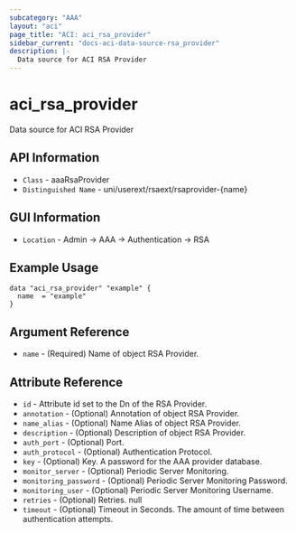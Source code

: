 ```yaml
---
subcategory: "AAA"
layout: "aci"
page_title: "ACI: aci_rsa_provider"
sidebar_current: "docs-aci-data-source-rsa_provider"
description: |-
  Data source for ACI RSA Provider
---
```


# aci_rsa_provider #

Data source for ACI RSA Provider


## API Information ##

* `Class` - aaaRsaProvider
* `Distinguished Name` - uni/userext/rsaext/rsaprovider-{name}

## GUI Information ##

* `Location` - Admin -> AAA -> Authentication -> RSA 



## Example Usage ##

```hcl
data "aci_rsa_provider" "example" {
  name  = "example"
}
```

## Argument Reference ##

* `name` - (Required) Name of object RSA Provider.

## Attribute Reference ##
* `id` - Attribute id set to the Dn of the RSA Provider.
* `annotation` - (Optional) Annotation of object RSA Provider.
* `name_alias` - (Optional) Name Alias of object RSA Provider.
* `description` - (Optional) Description of object RSA Provider.
* `auth_port` - (Optional) Port. 
* `auth_protocol` - (Optional) Authentication Protocol. 
* `key` - (Optional) Key. A password for the AAA provider database.
* `monitor_server` - (Optional) Periodic Server Monitoring. 
* `monitoring_password` - (Optional) Periodic Server Monitoring Password. 
* `monitoring_user` - (Optional) Periodic Server Monitoring Username. 
* `retries` - (Optional) Retries. null
* `timeout` - (Optional) Timeout in Seconds. The amount of time between authentication attempts.
